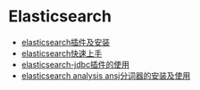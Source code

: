 # Elasticsearch

* [elasticsearch插件及安装](elasticsearch/elasticsearch插件及安装)
* [elasticsearch快速上手](elasticsearch/elasticsearch快速上手)
* [elasticsearch-jdbc插件的使用](elasticsearch/elasticsearch-jdbc插件的使用)
* [elasticsearch analysis ansj分词器的安装及使用](elasticsearch/use_elasticsearch_analysis_ansj_splitter)